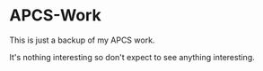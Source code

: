 # APCS-Work
This is just a backup of my APCS work.

It's nothing interesting so don't expect to see anything interesting.
